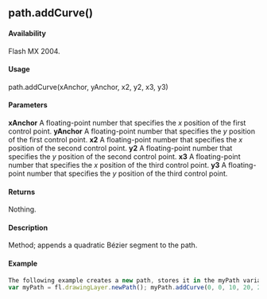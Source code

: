 ## path.addCurve()

#### Availability

Flash MX 2004.

#### Usage

path.addCurve(xAnchor, yAnchor, x2, y2, x3, y3)

#### Parameters

**xAnchor** A floating-point number that specifies the *x* position of the first control point. **yAnchor** A floating-point number that specifies the *y* position of the first control point. **x2** A floating-point number that specifies the *x* position of the second control point.
**y2** A floating-point number that specifies the *y* position of the second control point. **x3** A floating-point number that specifies the *x* position of the third control point. **y3** A floating-point number that specifies the *y* position of the third control point.

#### Returns

Nothing.

#### Description

Method; appends a quadratic Bézier segment to the path.

#### Example

```javascript
The following example creates a new path, stores it in the myPath variable, and assigns the curve to the path:
var myPath = fl.drawingLayer.newPath(); myPath.addCurve(0, 0, 10, 20, 20, 0);

```